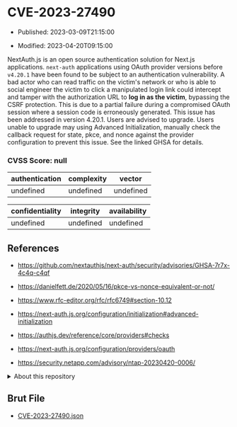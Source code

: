 # CVE-2023-27490

- Published: 2023-03-09T21:15:00

- Modified: 2023-04-20T09:15:00

NextAuth.js is an open source authentication solution for Next.js applications. `next-auth` applications using OAuth provider versions before `v4.20.1` have been found to be subject to an authentication vulnerability. A bad actor who can read traffic on the victim's network or who is able to social engineer the victim to click a manipulated login link could intercept and tamper with the authorization URL to **log in as the victim**, bypassing the CSRF protection. This is due to a partial failure during a compromised OAuth session where a session code is erroneously generated. This issue has been addressed in version 4.20.1. Users are advised to upgrade. Users unable to upgrade may using Advanced Initialization, manually check the callback request for state, pkce, and nonce against the provider configuration to prevent this issue. See the linked GHSA for details.

### CVSS Score: **null**

| authentication | complexity | vector |
| --- | --- | --- |
| undefined | undefined | undefined |

| confidentiality | integrity | availability |
| --- | --- | --- |
| undefined | undefined | undefined |

## References

* https://github.com/nextauthjs/next-auth/security/advisories/GHSA-7r7x-4c4q-c4qf

* https://danielfett.de/2020/05/16/pkce-vs-nonce-equivalent-or-not/

* https://www.rfc-editor.org/rfc/rfc6749#section-10.12

* https://next-auth.js.org/configuration/initialization#advanced-initialization

* https://authjs.dev/reference/core/providers#checks

* https://next-auth.js.org/configuration/providers/oauth

* https://security.netapp.com/advisory/ntap-20230420-0006/

<details>
<summary>About this repository</summary> 

  This repository is part of the project [Live Hack CVE](https://github.com/Live-Hack-CVE). Main website can be found [www.live-hack.org](https://www.live-hack.org) 
  
  Made by [Sn0wAlice](https://github.com/Sn0wAlice) for the people that care about security and need to have a feed of the latest CVEs. Hope you enjoy it, don't forget to star the repo and follow me on [Twitter](https://twitter.com/Sn0wAlice) and [Github](https://github.com/Sn0wAlice). And that is my [personnal website](https://www.alice-snow.me/)

  - [Home Page](https://github.com/Live-Hack-CVE)
  - [Framework](https://github.com/Live-Hack-CVE/cve-framework)
  - [CVE database](https://github.com/Live-Hack-CVE/full_database)
  - [Changelog](https://github.com/Live-Hack-CVE/Changelog)
</details>

## Brut File

* [CVE-2023-27490.json](https://raw.githubusercontent.com/Live-Hack-CVE/full_database/main/cves/2023/CVE-2023-27490.json)


